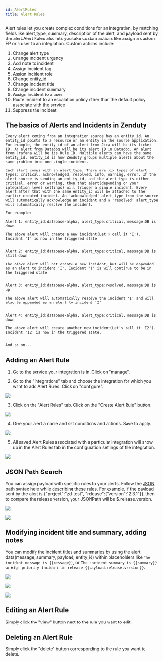```yaml
---
id: AlertRules
title: Alert Rules
---
```

Alert rules let you create complex conditions for an integration, by matching fields like alert_type, summary, description of the alert, and payload sent by the alert.Alert Rules also lets you take custom actions like assign a custom EP or a user to an integration. Custom actions include: 
1. Change alert type
2. Change incident urgency
3. Add note to incident
4. Assign incident tag
5. Assign incident role
6. Change entity_id
7. Change incident title
8. Change incident summary
9. Assign incident to a user
10. Route incident to an escalation policy other than the default policy associate with the service
11. Suppress the incident

## The basics of Alerts and Incidents in Zenduty
```
Every alert coming from an integration source has an entity_id. An entity_id points to a resource or an entity in the source application. For example, the entity_id of an alert from Jira will be its ticket ID. An alert from Datadog will be its alert ID in Datadog. An alert from Grafana will be its Rule ID. Multiple alerts can have the same entity_id. entity_id is how Zenduty groups multiple alerts about the same problem into one single incident.

Each alert comes with an alert_type. There are six types of alert types: critical, acknowledged, resolved, info, warning, error. If the alert source is sending an entity_id, and the alert type is either critical, error or warning, then that alert(depending on your integration level settings) will trigger a single incident. Every alert after that with the same entity_id will be attached to the earlier created incident. An 'acknowledged' alert_type from the source will automatically acknowledge an incident and a 'resolved' alert_type will automatically resolve the incident.

For example:

Alert 1: entity_id:database-alpha, alert_type:critical, message:DB is down

The above alert will create a new incident(Let's call it 'I'). Incident 'I' is now in the triggered state


Alert 2: entity_id:database-alpha, alert_type:critical, message:DB is still down

The above alert will not create a new incident, but will be appended as an alert to incident 'I'. Incident 'I' is will continue to be in the triggered state


Alert 3: entity_id:database-alpha, alert_type:resolved, message:DB is up

The above alert will automatically resolve the incident 'I' and will also be appended as an alert to incident 'I'


Alert 4: entity_id:database-alpha, alert_type:critical, message:DB is down

The above alert will create another new incident(Let's call it 'I2'). Incident 'I2' is now in the triggered state. 


And so on...
```

## Adding an Alert Rule
1. Go to the service your integration is in. Click on "manage".

2. Go to the "integrations" tab and choose the integration for which you want to add Alert Rules. Click on "configure".

![](/img/alert_1.png)

3. Click on the "Alert Rules" tab. Click on the "Create Alert Rule" button.

![](/img/alert_2.png)

4. Give your alert a name and set conditions and actions. Save to apply. 

![](/img/alert_3.png)

5. All saved Alert Rules associated with a particular integration will show up in the Alert Rules tab in the configuration settings of the integration. 

![](/img/alert_4.png)

## JSON Path Search
You can assign payload with specific rules to your alerts. Follow the [JSON path syntax here](https://restfulapi.net/json-jsonpath/) while describing these rules. For example, if the payload sent by the alert is {"project":"zd-test", "release":{"version":"2.3.1"}}, then to compare the release version, your JSONPath will be $.release.version.

![](/img/alert_5.png)

![](/img/alert_6.png)

## Modifying incident title and summary, adding notes
You can modify the incident titles and summaries by using the alert data(message, summary, payload, entity_id) within placeholders like `The incident message is {{message}}`, or `The incident summary is {{summary}}` or `High priority incident in release {{payload.release.version}}`.

![](/img/alert_7.png)

![](/img/alert_8.png)

![](/img/alert_9.png)

## Editing an Alert Rule
Simply click the "view" button next to the rule you want to edit.

## Deleting an Alert Rule
Simply click the "delete" button corresponding to the rule you want to delete.